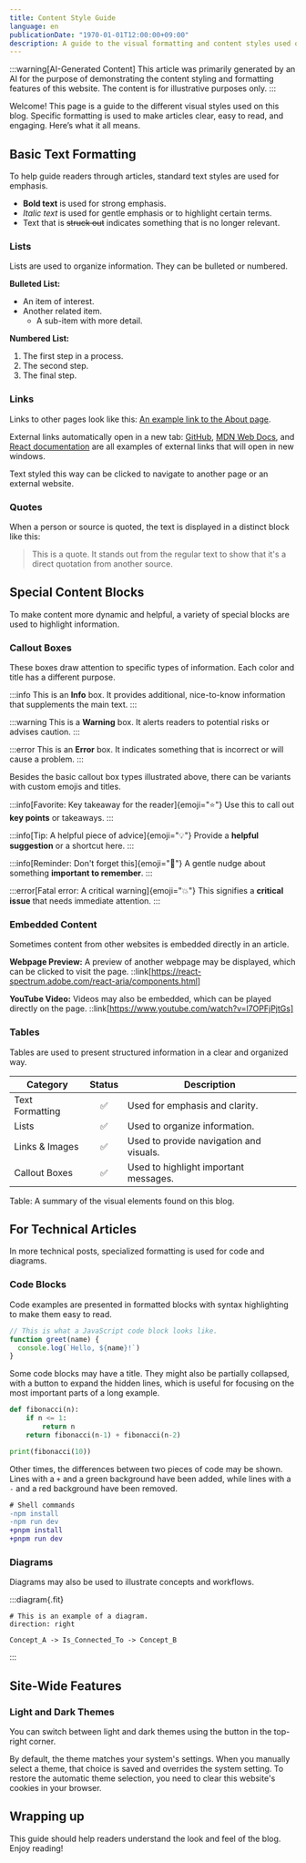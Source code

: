 ```yaml
---
title: Content Style Guide
language: en
publicationDate: "1970-01-01T12:00:00+09:00"
description: A guide to the visual formatting and content styles used on this blog.
---
```


:::warning[AI-Generated Content]
This article was primarily generated by an AI for the purpose of demonstrating the content styling and formatting features of this website. The content is for illustrative purposes only.
:::

Welcome! This page is a guide to the different visual styles used on this blog. Specific formatting is used to make articles clear, easy to read, and engaging. Here’s what it all means.

## Basic Text Formatting

To help guide readers through articles, standard text styles are used for emphasis.

- **Bold text** is used for strong emphasis.
- _Italic text_ is used for gentle emphasis or to highlight certain terms.
- Text that is ~~struck out~~ indicates something that is no longer relevant.

### Lists

Lists are used to organize information. They can be bulleted or numbered.

**Bulleted List:**

- An item of interest.
- Another related item.
  - A sub-item with more detail.

**Numbered List:**

1. The first step in a process.
2. The second step.
3. The final step.

### Links

Links to other pages look like this: [An example link to the About page](/about).

External links automatically open in a new tab: [GitHub](https://github.com), [MDN Web Docs](https://developer.mozilla.org), and [React documentation](https://react.dev) are all examples of external links that will open in new windows.

Text styled this way can be clicked to navigate to another page or an external website.

### Quotes

When a person or source is quoted, the text is displayed in a distinct block like this:

> This is a quote. It stands out from the regular text to show that it's a direct quotation from another source.

## Special Content Blocks

To make content more dynamic and helpful, a variety of special blocks are used to highlight information.

### Callout Boxes

These boxes draw attention to specific types of information. Each color and title has a different purpose.

:::info
This is an **Info** box. It provides additional, nice-to-know information that supplements the main text.
:::

:::warning
This is a **Warning** box. It alerts readers to potential risks or advises caution.
:::

:::error
This is an **Error** box. It indicates something that is incorrect or will cause a problem.
:::

Besides the basic callout box types illustrated above, there can be variants with custom emojis and titles.

:::info[Favorite: Key takeaway for the reader]{emoji="⭐"}
Use this to call out **key points** or takeaways.
:::

:::info[Tip: A helpful piece of advice]{emoji="💡"}
Provide a **helpful suggestion** or a shortcut here.
:::

:::info[Reminder: Don't forget this]{emoji="📌"}
A gentle nudge about something **important to remember**.
:::

:::error[Fatal error: A critical warning]{emoji="💥"}
This signifies a **critical issue** that needs immediate attention.
:::

### Embedded Content

Sometimes content from other websites is embedded directly in an article.

**Webpage Preview:**
A preview of another webpage may be displayed, which can be clicked to visit the page.
::link[https://react-spectrum.adobe.com/react-aria/components.html]

**YouTube Video:**
Videos may also be embedded, which can be played directly on the page.
::link[https://www.youtube.com/watch?v=l7OPFjPjtGs]

### Tables

Tables are used to present structured information in a clear and organized way.

| Category        | Status | Description                             |
| --------------- | :----: | --------------------------------------- |
| Text Formatting |   ✅   | Used for emphasis and clarity.          |
| Lists           |   ✅   | Used to organize information.           |
| Links & Images  |   ✅   | Used to provide navigation and visuals. |
| Callout Boxes   |   ✅   | Used to highlight important messages.   |

Table: A summary of the visual elements found on this blog.

## For Technical Articles

In more technical posts, specialized formatting is used for code and diagrams.

### Code Blocks

Code examples are presented in formatted blocks with syntax highlighting to make them easy to read.

```javascript
// This is what a JavaScript code block looks like.
function greet(name) {
  console.log(`Hello, ${name}!`)
}
```

Some code blocks may have a title. They might also be partially collapsed, with a button to expand the hidden lines, which is useful for focusing on the most important parts of a long example.

```python collapse={2-4} title="Python example"
def fibonacci(n):
    if n <= 1:
        return n
    return fibonacci(n-1) + fibonacci(n-2)

print(fibonacci(10))
```

Other times, the differences between two pieces of code may be shown. Lines with a `+` and a green background have been added, while lines with a `-` and a red background have been removed.

```diff lang="bash"
# Shell commands
-npm install
-npm run dev
+pnpm install
+pnpm run dev
```

### Diagrams

Diagrams may also be used to illustrate concepts and workflows.

:::diagram{.fit}

```d2
# This is an example of a diagram.
direction: right

Concept_A -> Is_Connected_To -> Concept_B
```

:::

## Site-Wide Features

### Light and Dark Themes

You can switch between light and dark themes using the button in the top-right
corner.

By default, the theme matches your system's settings. When you manually select a
theme, that choice is saved and overrides the system setting. To restore the
automatic theme selection, you need to clear this website's cookies in your
browser.

## Wrapping up

This guide should help readers understand the look and feel of the blog. Enjoy reading!
